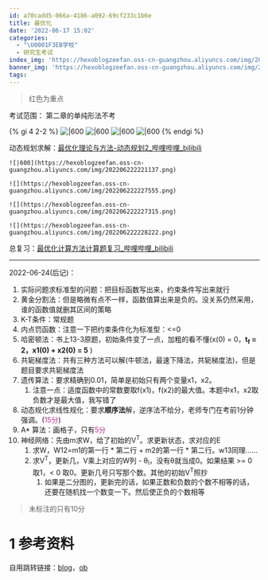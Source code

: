 ```yaml
---
id: a70cadd5-066a-4186-a092-69cf233c1b6e
title: 最优化
date: '2022-06-17 15:02'
categories:
  - "\U0001F3EB学校"
  - 研究生考试
index_img: 'https://hexoblogzeefan.oss-cn-guangzhou.aliyuncs.com/img/202206240956178.jpg'
banner_img: 'https://hexoblogzeefan.oss-cn-guangzhou.aliyuncs.com/img/202206200907025.jpg'
tags:
---
```



>红色为重点


考试范围：
第二章的单纯形法不考

{% gi 4 2-2 %}
  ![|600](https://hexoblogzeefan.oss-cn-guangzhou.aliyuncs.com/img/202206171507551.png)
  ![|600](https://hexoblogzeefan.oss-cn-guangzhou.aliyuncs.com/img/202206171507026.png)
  ![|600](https://hexoblogzeefan.oss-cn-guangzhou.aliyuncs.com/img/202206171507616.png)
  ![|600](https://hexoblogzeefan.oss-cn-guangzhou.aliyuncs.com/img/202206171506250.png)
{% endgi %}




动态规划求解：[最优化理论与方法-动态规划2_哔哩哔哩_bilibili](https://www.bilibili.com/video/BV1DL4y1G7mp?spm_id_from=333.337.search-card.all.click&vd_source=f2340d96e99780a96b50d8096ffaaf1a)

```col
![|600](https://hexoblogzeefan.oss-cn-guangzhou.aliyuncs.com/img/202206222221137.png)

![](https://hexoblogzeefan.oss-cn-guangzhou.aliyuncs.com/img/202206222227555.png)

![](https://hexoblogzeefan.oss-cn-guangzhou.aliyuncs.com/img/202206222227315.png)

![](https://hexoblogzeefan.oss-cn-guangzhou.aliyuncs.com/img/202206222228222.png)

```
总复习：[最优化计算方法计算题复习_哔哩哔哩_bilibili](https://www.bilibili.com/video/BV1AF411z7hg/?spm_id_from=333.788.recommend_more_video.0&vd_source=f2340d96e99780a96b50d8096ffaaf1a)

---
2022-06-24(后记)：
1. 实际问题求标准型的问题：把目标函数写出来，约束条件写出来就行
2. 黄金分割法：但是略微有点不一样，函数值算出来是负的。没关系仍然采用，谁的函数值就删其区间的策略
3. K-T条件：常规题
4. 内点罚函数：注意一下把约束条件化为标准型：<=0
5.  哈密顿法：书上13-3原题，初始条件变了一点，加粗的看不懂(x(0) = 0，**t<sub>f</sub> = 2，x1(0) + x2(0) = 5** )
6. 共轭梯度法：共有三种方法可以解(牛顿法，最速下降法，共轭梯度法)，但是题目要求共轭梯度法 
7. 遗传算法：要求精确到0.01，简单是初始只有两个变量x1，x2。
	1. 注意一点：适度函数中的常数要取f(x1)，f(x2)的最大值。本题中x1，x2取负数才是最大值，我写错了
8. 动态规化求线性规化：要求**顺序法**解，逆序法不给分，老师专门在考前1分钟强调。(<font color=#C32E94>15分</font>)
9. A* 算法：画格子，只有<font color=#C32E94>5分</font>
10. 神经网络：先由m求W，给了初始的V<sup>T</sup>。求更新状态，求对应的E
	1. 求W，W12=m1的第一行 * 第二行 + m2的第一行 * 第二行。w13同理......
	2. 求V<sup>T</sup>，更新几，V乘上对应的W列 - θ<sub>i</sub>，没有θ就当成0。如果结果 >= 0 取1，< 0 取0。更新几号只写那个数。其他的初始V<sup>T</sup>照抄
		1. 如果是二分图的，更新完的话，如果正数和负数的个数不相等的话，还要在随机找一个数变一下。然后使正负的个数相等


>未标注的只有10分


# 1 参考资料
自用跳转链接：[blog](http://localhost:4000/2022/06/17/zui-you-hua/)，[ob](obsidian://advanced-uri?vault=Documents&uid=a70cadd5-066a-4186-a092-69cf233c1b6e)







